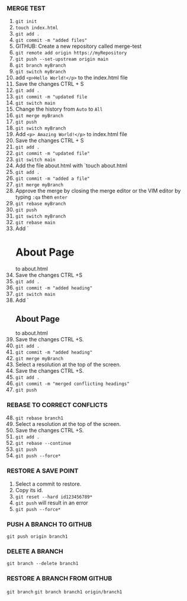 ### MERGE TEST
1. `git init`
2. `touch index.html`
3. `git add .`
4. `git commit -m "added files"`
5. GITHUB: Create a new repository called merge-test
6. `git remote add origin https://myRepository`
7. `git push --set-upstream origin main`
8. `git branch myBranch`
9. `git switch myBranch`
10. add `<p>Hello World!</p>` to the index.html file
11. Save the changes CTRL + S
12. `git add .`
13. `git commit -m "updated file`
14. `git switch main`
15. Change the history from `Auto` to `All`
16.  `git merge myBranch`
17.  `git push`
18.  `git switch myBranch`
19.  Add `<p> Amazing World!</p>` to index.html file
20.  Save the changes CTRL + S
21.  `git add .`
22.  `git commit -m "updated file"`
23.  `git switch main`
24.  Add the file about.html with `touch about.html
25.  `git add .`
26.  `git commit -m "added a file"`
27.  `git merge myBranch`
28.  Approve the merge by closing the merge editor or the VIM editor by typing `:qa` then `enter`
29.  `git rebase myBranch`
30.  `git push`
31.  `git switch myBranch`
32.  `git rebase main`
33.  Add `<h1>About Page</h1> to about.html
34.  Save the changes CTRL +S
35.  `git add .`
36.  `git commit -m "added heading"`
37.  `git switch main`
38.  Add `<h2>About Page</h2> to about.html
39.  Save the changes CTRL +S.
40.  `git add .`
41.  `git commit -m "added heading"`
42.  `git merge myBranch`
43.  Select a resolution at the top of the screen.
44.  Save the changes CTRL +S.
45. `git add .`
46. `git commit -m "merged conflicting headings"`
47. `git push`

### REBASE TO CORRECT CONFLICTS
48. `git rebase branch1`
49. Select a resolution at the top of the screen.
50. Save the changes CTRL +S.
51. `git add .`
52. `git rebase --continue`
53. `git push` 
54. `git push --force*`
   
### RESTORE A SAVE POINT
1. Select a commit to restore.
2. Copy its id.
3. `git reset --hard id123456789*`
4. `git push` will result in an error
5. `git push --force*`
    
### PUSH A BRANCH TO GITHUB
`git push origin branch1`

### DELETE A BRANCH
`git branch --delete branch1`

### RESTORE A BRANCH FROM GITHUB
`git branch`
`git branch branch1 origin/branch1`
  